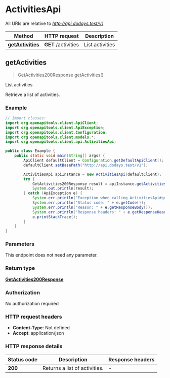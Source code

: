 # ActivitiesApi

All URIs are relative to *http://api.dodays.test/v1*

| Method | HTTP request | Description |
|------------- | ------------- | -------------|
| [**getActivities**](ActivitiesApi.md#getActivities) | **GET** /activities | List activities |



## getActivities

> GetActivities200Response getActivities()

List activities

Retrieve a list of activities.

### Example

```java
// Import classes:
import org.openapitools.client.ApiClient;
import org.openapitools.client.ApiException;
import org.openapitools.client.Configuration;
import org.openapitools.client.models.*;
import org.openapitools.client.api.ActivitiesApi;

public class Example {
    public static void main(String[] args) {
        ApiClient defaultClient = Configuration.getDefaultApiClient();
        defaultClient.setBasePath("http://api.dodays.test/v1");

        ActivitiesApi apiInstance = new ActivitiesApi(defaultClient);
        try {
            GetActivities200Response result = apiInstance.getActivities();
            System.out.println(result);
        } catch (ApiException e) {
            System.err.println("Exception when calling ActivitiesApi#getActivities");
            System.err.println("Status code: " + e.getCode());
            System.err.println("Reason: " + e.getResponseBody());
            System.err.println("Response headers: " + e.getResponseHeaders());
            e.printStackTrace();
        }
    }
}
```

### Parameters

This endpoint does not need any parameter.

### Return type

[**GetActivities200Response**](GetActivities200Response.md)

### Authorization

No authorization required

### HTTP request headers

- **Content-Type**: Not defined
- **Accept**: application/json


### HTTP response details
| Status code | Description | Response headers |
|-------------|-------------|------------------|
| **200** | Returns a list of activities. |  -  |

